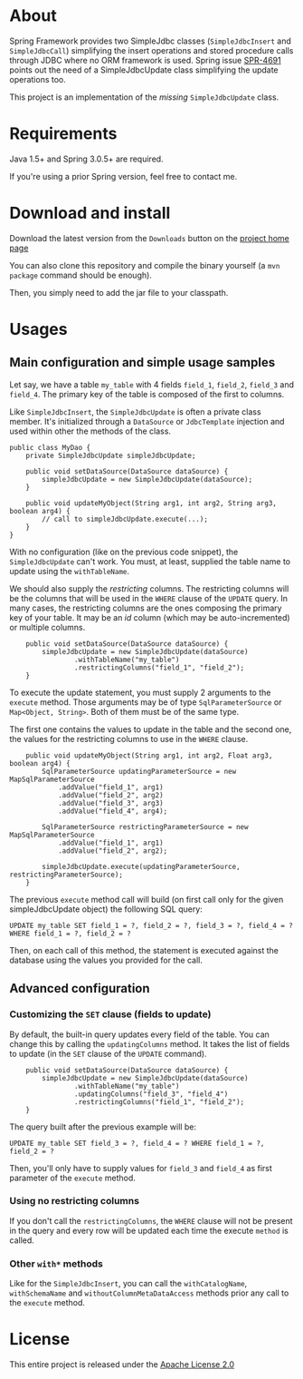 About
=====

Spring Framework provides two SimpleJdbc classes (`SimpleJdbcInsert` and `SimpleJdbcCall`) simplifying the insert operations and stored procedure calls through JDBC where no ORM framework is used. Spring issue [SPR-4691](https://jira.spring.io/browse/SPR-4691) points out the need of a SimpleJdbcUpdate class simplifying the update operations too.

This project is an implementation of the _missing_ `SimpleJdbcUpdate` class.

Requirements
============

Java 1.5+ and Spring 3.0.5+ are required.

If you're using a prior Spring version, feel free to contact me.

Download and install
====================

Download the latest version from the `Downloads` button on the [project home page](https://github.com/florentp/spring-simplejdbcupdate)

You can also clone this repository and compile the binary yourself (a `mvn package` command should be enough).

Then, you simply need to add the jar file to your classpath.

Usages
======

Main configuration and simple usage samples
-------------------------------------------

Let say, we have a table `my_table` with 4 fields `field_1`, `field_2`, `field_3` and `field_4`. The primary key of the table is composed of the first to columns.

Like `SimpleJdbcInsert`, the `SimpleJdbcUpdate` is often a private class member. It's initialized through a `DataSource` or `JdbcTemplate` injection and used within other the methods of the class.

    public class MyDao {
        private SimpleJdbcUpdate simpleJdbcUpdate;
    
        public void setDataSource(DataSource dataSource) {
            simpleJdbcUpdate = new SimpleJdbcUpdate(dataSource);
        }
    
        public void updateMyObject(String arg1, int arg2, String arg3, boolean arg4) {
            // call to simpleJdbcUpdate.execute(...);
        }
    }

With no configuration (like on the previous code snippet), the `SimpleJdbcUpdate` can't work. You must, at least, supplied the table name to update using the `withTableName`.

We should also supply  the _restricting_ columns. The restricting columns will be the columns that will be used in the `WHERE` clause of the `UPDATE` query. In many cases, the restricting columns are the ones composing the primary key of your table. It may be  an _id_ column (which may be auto-incremented) or multiple columns.

        public void setDataSource(DataSource dataSource) {
            simpleJdbcUpdate = new SimpleJdbcUpdate(dataSource)
                    .withTableName("my_table")
                    .restrictingColumns("field_1", "field_2");
        }

To execute the update statement, you must supply 2 arguments to the `execute` method. Those arguments may be of type `SqlParameterSource` or `Map<Object, String>`. Both of them must be of the same type.

The first one contains the values to update in the table and the second one, the values for the restricting columns to use in the `WHERE` clause.

        public void updateMyObject(String arg1, int arg2, Float arg3, boolean arg4) {
            SqlParameterSource updatingParameterSource = new MapSqlParameterSource
                .addValue("field_1", arg1)
                .addValue("field_2", arg2)
                .addValue("field_3", arg3)
                .addValue("field_4", arg4);

            SqlParameterSource restrictingParameterSource = new MapSqlParameterSource
                .addValue("field_1", arg1)
                .addValue("field_2", arg2);

            simpleJdbcUpdate.execute(updatingParameterSource, restrictingParameterSource);
        }

The previous `execute` method call will build (on first call only for the given simpleJdbcUpdate object) the following SQL query:

    UPDATE my_table SET field_1 = ?, field_2 = ?, field_3 = ?, field_4 = ? WHERE field_1 = ?, field_2 = ?

Then, on each call of this method, the statement is executed against the database using the values you provided for the call.

Advanced configuration
----------------------

### Customizing the `SET` clause (fields to update)

By default, the built-in query updates every field of the table. You can change this by calling the `updatingColumns` method. It takes the list of fields to update (in the `SET` clause of the `UPDATE` command).

        public void setDataSource(DataSource dataSource) {
            simpleJdbcUpdate = new SimpleJdbcUpdate(dataSource)
                    .withTableName("my_table")
                    .updatingColumns("field_3", "field_4")
                    .restrictingColumns("field_1", "field_2");
        }

The query built after the previous example will be:

    UPDATE my_table SET field_3 = ?, field_4 = ? WHERE field_1 = ?, field_2 = ?

Then, you'll only have to supply values for `field_3` and `field_4` as first parameter of the `execute` method.

### Using no restricting columns

If you don't call the `restrictingColumns`, the `WHERE` clause will not be present in the query and every row will be updated each time the execute `method` is called.

### Other `with*` methods

Like for the `SimpleJdbcInsert`, you can call the `withCatalogName`, `withSchemaName` and `withoutColumnMetaDataAccess` methods prior any call to the `execute` method.

License
=======

This entire project is released under the [Apache License 2.0](http://www.apache.org/licenses/LICENSE-2.0)
